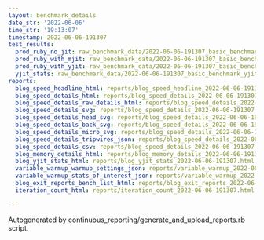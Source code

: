 ```yaml
---
layout: benchmark_details
date_str: '2022-06-06'
time_str: '19:13:07'
timestamp: 2022-06-06-191307
test_results:
  prod_ruby_no_jit: raw_benchmark_data/2022-06-06-191307_basic_benchmark_prod_ruby_no_jit.json
  prod_ruby_with_mjit: raw_benchmark_data/2022-06-06-191307_basic_benchmark_prod_ruby_with_mjit.json
  prod_ruby_with_yjit: raw_benchmark_data/2022-06-06-191307_basic_benchmark_prod_ruby_with_yjit.json
  yjit_stats: raw_benchmark_data/2022-06-06-191307_basic_benchmark_yjit_stats.json
reports:
  blog_speed_headline_html: reports/blog_speed_headline_2022-06-06-191307.html
  blog_speed_details_html: reports/blog_speed_details_2022-06-06-191307.html
  blog_speed_details_raw_details_html: reports/blog_speed_details_2022-06-06-191307.raw_details.html
  blog_speed_details_svg: reports/blog_speed_details_2022-06-06-191307.svg
  blog_speed_details_head_svg: reports/blog_speed_details_2022-06-06-191307.head.svg
  blog_speed_details_back_svg: reports/blog_speed_details_2022-06-06-191307.back.svg
  blog_speed_details_micro_svg: reports/blog_speed_details_2022-06-06-191307.micro.svg
  blog_speed_details_tripwires_json: reports/blog_speed_details_2022-06-06-191307.tripwires.json
  blog_speed_details_csv: reports/blog_speed_details_2022-06-06-191307.csv
  blog_memory_details_html: reports/blog_memory_details_2022-06-06-191307.html
  blog_yjit_stats_html: reports/blog_yjit_stats_2022-06-06-191307.html
  variable_warmup_warmup_settings_json: reports/variable_warmup_2022-06-06-191307.warmup_settings.json
  variable_warmup_stats_of_interest_json: reports/variable_warmup_2022-06-06-191307.stats_of_interest.json
  blog_exit_reports_bench_list_html: reports/blog_exit_reports_2022-06-06-191307.bench_list.html
  iteration_count_html: reports/iteration_count_2022-06-06-191307.html

---
```

Autogenerated by continuous_reporting/generate_and_upload_reports.rb script.
